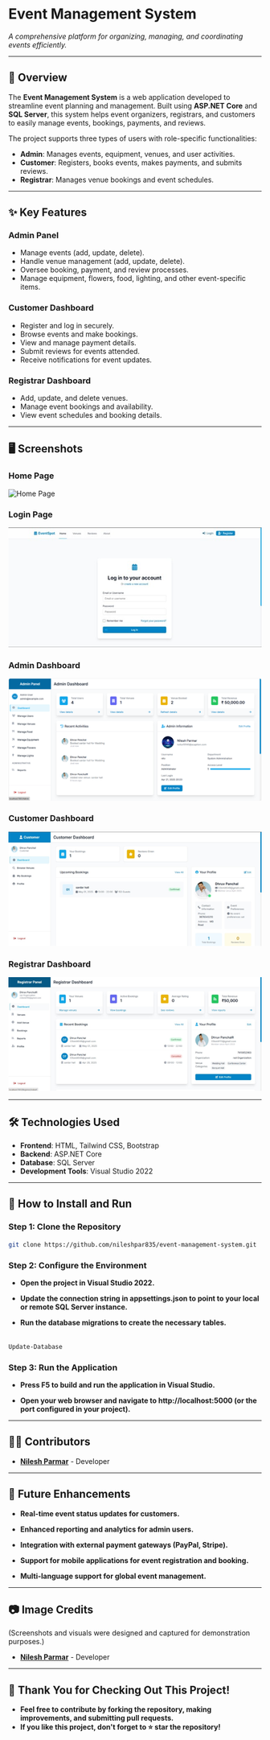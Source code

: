 # **Event Management System**

_A comprehensive platform for organizing, managing, and coordinating events efficiently._

---

## 📜 **Overview**  
The **Event Management System** is a web application developed to streamline event planning and management. Built using **ASP.NET Core** and **SQL Server**, this system helps event organizers, registrars, and customers to easily manage events, bookings, payments, and reviews.

The project supports three types of users with role-specific functionalities:

- **Admin**: Manages events, equipment, venues, and user activities.  
- **Customer**: Registers, books events, makes payments, and submits reviews.  
- **Registrar**: Manages venue bookings and event schedules.

---

## ✨ **Key Features**

### **Admin Panel**  
- Manage events (add, update, delete).  
- Handle venue management (add, update, delete).  
- Oversee booking, payment, and review processes.  
- Manage equipment, flowers, food, lighting, and other event-specific items.

### **Customer Dashboard**  
- Register and log in securely.  
- Browse events and make bookings.  
- View and manage payment details.  
- Submit reviews for events attended.  
- Receive notifications for event updates.

### **Registrar Dashboard**  
- Add, update, and delete venues.  
- Manage event bookings and availability.  
- View event schedules and booking details.

---

## 🖥️ **Screenshots**



### **Home Page**  
![Home Page](EventManagementSystem/wwwroot/images/home.png)

### **Login Page**  
![login Page](EventManagementSystem/wwwroot/images/loginpage.jpg)

### **Admin Dashboard**  
![Admin Dashboard](EventManagementSystem/wwwroot/images/Adash.png)

### **Customer Dashboard**  
![Customer Dashboard](EventManagementSystem/wwwroot/images/cdash.png)

### **Registrar Dashboard**  
![Registrar Dashboard](EventManagementSystem/wwwroot/images/rdash.png)

---

## 🛠️ **Technologies Used**  
- **Frontend**: HTML, Tailwind CSS, Bootstrap  
- **Backend**: ASP.NET Core  
- **Database**: SQL Server  
- **Development Tools**: Visual Studio 2022  

---

## 🚀 **How to Install and Run**

### **Step 1: Clone the Repository**  
```bash
git clone https://github.com/nileshpar835/event-management-system.git
```
### **Step 2: Configure the Environment**
- **Open the project in Visual Studio 2022.**

- **Update the connection string in appsettings.json to point to your local or remote SQL Server instance.**

- **Run the database migrations to create the necessary tables.**

```bash

Update-Database
```
### **Step 3: Run the Application**
- **Press F5 to build and run the application in Visual Studio.**

- **Open your web browser and navigate to http://localhost:5000 (or the port configured in your project).**

---

## **🧑‍💻 Contributors**

- **[Nilesh Parmar](https://github.com/Nileshpar835)** - Developer  



---
## **🌟 Future Enhancements**

- **Real-time event status updates for customers.**

- **Enhanced reporting and analytics for admin users.**

- **Integration with external payment gateways (PayPal, Stripe).**

- **Support for mobile applications for event registration and booking.**

- **Multi-language support for global event management.**

---
## **📷 Image Credits**
(Screenshots and visuals were designed and captured for demonstration purposes.)

- **[Nilesh Parmar](https://github.com/Nileshpar835)** - Developer  


---
## **🙌 Thank You for Checking Out This Project!**

- **Feel free to contribute by forking the repository, making improvements, and submitting pull requests.**
- **If you like this project, don't forget to ⭐ star the repository!**



